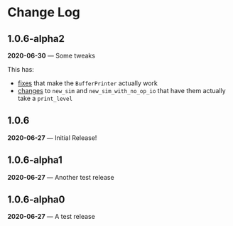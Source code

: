 # Change Log

## 1.0.6-alpha2
__2020-06-30__ — Some tweaks

This has:
  - [fixes](https://github.com/rrbutani/lc3tools-sys/commit/73ee0cc47649ad3eeeada9b1138aa0e00410c1f0) that make the `BufferPrinter` actually work
  - [changes](https://github.com/rrbutani/lc3tools-sys/commit/1d10ce668bdaf7e4016b738561ca4eb6c6b37534) to `new_sim` and `new_sim_with_no_op_io` that have them actually take a `print_level`

## 1.0.6
__2020-06-27__ — Initial Release!

## 1.0.6-alpha1
__2020-06-27__ — Another test release

## 1.0.6-alpha0
__2020-06-27__ — A test release
